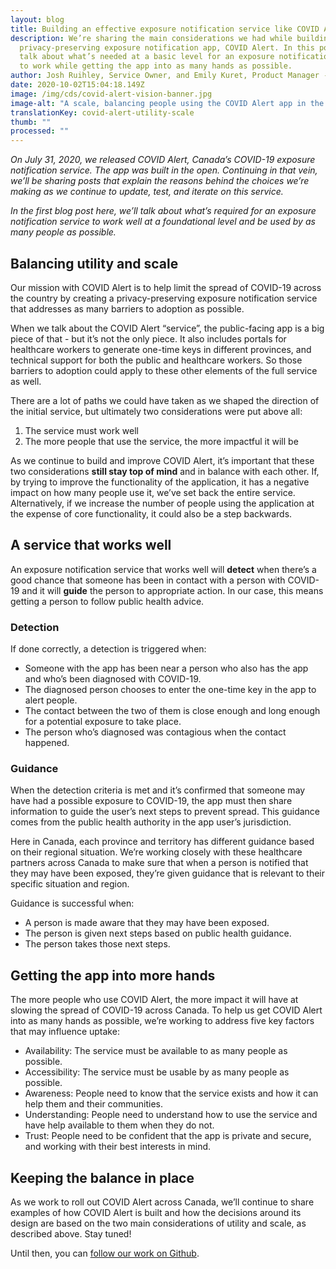 ```yaml
---
layout: blog
title: Building an effective exposure notification service like COVID Alert
description: We’re sharing the main considerations we had while building the
  privacy-preserving exposure notification app, COVID Alert. In this post, we’ll
  talk about what’s needed at a basic level for an exposure notification service
  to work while getting the app into as many hands as possible.
author: Josh Ruihley, Service Owner, and Emily Kuret, Product Manager - COVID Alert
date: 2020-10-02T15:04:18.149Z
image: /img/cds/covid-alert-vision-banner.jpg
image-alt: "A scale, balancing people using the COVID Alert app in the middle. "
translationKey: covid-alert-utility-scale
thumb: ""
processed: ""
---
```

*On July 31, 2020, we released COVID Alert, Canada’s COVID-19 exposure notification service.
The app was built in the open. Continuing in that vein, we’ll be sharing posts that explain the reasons behind the choices we’re making as we continue to update, test, and iterate on this service.*  

*In the first blog post here, we’ll talk about what’s required for an exposure notification service to work well at a foundational level and be used by as many people as possible.*
## Balancing utility and scale
Our mission with COVID Alert is to help limit the spread of COVID-19 across the country by creating a privacy-preserving exposure notification service that addresses as many barriers to adoption as possible. 

When we talk about the COVID Alert “service”, the public-facing app is a big piece of that - but it’s not the only piece. It also includes portals for healthcare workers to generate one-time keys in different provinces, and technical support for both the public and healthcare workers. So those barriers to adoption could apply to these other elements of the full service as well.

There are a lot of paths we could have taken as we shaped the direction of the initial service, but ultimately two considerations were put above all:

1. The service must work well
2. The more people that use the service, the more impactful it will be

As we continue to build and improve COVID Alert, it’s important that these two considerations **still stay top of mind** and in balance with each other. If, by trying to improve the functionality of the application, it has a negative impact on how many people use it, we’ve set back the entire service. Alternatively, if we increase the number of people using the application at the expense of core functionality, it could also be a step backwards.

## A service that works well

An exposure notification service that works well will **detect** when there’s a good chance that someone has been in contact with a person with COVID-19 and it will **guide** the person to appropriate action. In our case, this means getting a person to follow public health advice. 

### Detection
If done correctly, a detection is triggered when:

* Someone with the app has been near a person who also has the app and who’s been diagnosed with COVID-19.
* The diagnosed person chooses to enter the one-time key in the app to alert people.
* The contact between the two of them is close enough and long enough for a potential exposure to take place.
* The person who’s diagnosed was contagious when the contact happened.

### Guidance
When the detection criteria is met and it’s confirmed that someone may have had a possible exposure to COVID-19, the app must then share information to guide the user’s next steps to prevent spread. This guidance comes from the public health authority in the app user’s jurisdiction. 

Here in Canada, each province and territory has different guidance based on their regional situation. We’re working closely with these healthcare partners across Canada to make sure that when a person is notified that they may have been exposed, they’re given guidance that is relevant to their specific situation and region.

Guidance is successful when:

* A person is made aware that they may have been exposed.
* The person is given next steps based on public health guidance.
* The person takes those next steps.
## Getting the app into more hands
The more people who use COVID Alert, the more impact it will have at slowing the spread of COVID-19 across Canada. To help us get COVID Alert into as many hands as possible, we’re working to address five key factors that may influence uptake: 

* Availability: The service must be available to as many people as possible.
* Accessibility: The service must be usable by as many people as possible.
* Awareness: People need to know that the service exists and how it can help them and their communities.
* Understanding: People need to understand how to use the service and have help available to them when they do not.
* Trust: People need to be confident that the app is private and secure, and working with their best interests in mind.

## Keeping the balance in place

As we work to roll out COVID Alert across Canada, we’ll continue to share examples of how COVID Alert is built and how the decisions around its design are based on the two main considerations of utility and scale, as described above. Stay tuned!

Until then, you can [follow our work on Github](https://github.com/cds-snc/covid-alert-app).

